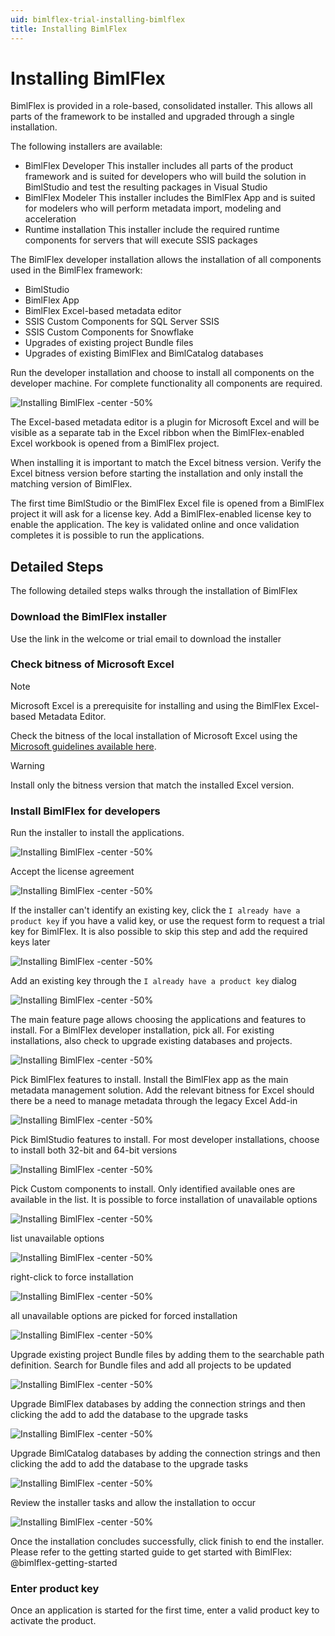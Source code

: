 ```yaml
---
uid: bimlflex-trial-installing-bimlflex
title: Installing BimlFlex
---
```

# Installing BimlFlex

BimlFlex is provided in a role-based, consolidated installer. This allows all parts of the framework to be installed and upgraded through a single installation.

The following installers are available:

* BimlFlex Developer
    This installer includes all parts of the product framework and is suited for developers who will build the solution in BimlStudio and test the resulting packages in Visual Studio
* BimlFlex Modeler
    This installer includes the BimlFlex App and is suited for modelers who will perform metadata import, modeling and acceleration
* Runtime installation
    This installer include the required runtime components for servers that will execute SSIS packages

The BimlFlex developer installation allows the installation of all components used in the BimlFlex framework:

* BimlStudio
* BimlFlex App
* BimlFlex Excel-based metadata editor
* SSIS Custom Components for SQL Server SSIS
* SSIS Custom Components for Snowflake
* Upgrades of existing project Bundle files
* Upgrades of existing BimlFlex and BimlCatalog databases

Run the developer installation and choose to install all components on the developer machine. For complete functionality all components are required.

![Installing BimlFlex -center -50%](../user-guide/images/bimlflex-ss-v5-bimlflex-2019-installer-install.png)

The Excel-based metadata editor is a plugin for Microsoft Excel and will be visible as a separate tab in the Excel ribbon when the BimlFlex-enabled Excel workbook is opened from a BimlFlex project.

When installing it is important to match the Excel bitness version. Verify the Excel bitness version before starting the installation and only install the matching version of BimlFlex.

The first time BimlStudio or the BimlFlex Excel file is opened from a BimlFlex project it will ask for a license key. Add a BimlFlex-enabled license key to enable the application. The key is validated online and once validation completes it is possible to run the applications.

## Detailed Steps

The following detailed steps walks through the installation of BimlFlex

### Download the BimlFlex installer

Use the link in the welcome or trial email to download the installer

### Check bitness of Microsoft Excel

> [!NOTE]
> Microsoft Excel is a prerequisite for installing and using the BimlFlex Excel-based Metadata Editor.

Check the bitness of the local installation of Microsoft Excel using the [Microsoft guidelines available here](https://support.office.com/en-us/article/About-Office-What-version-of-Office-am-I-using-932788B8-A3CE-44BF-BB09-E334518B8B19).

> [!WARNING]
> Install only the bitness version that match the installed Excel version.

### Install BimlFlex for developers

Run the installer to install the applications.

![Installing BimlFlex -center -50%](../user-guide/images/bimlflex-ss-v5-bimlflex-2019-installer-s1.png)

Accept the license agreement

![Installing BimlFlex -center -50%](../user-guide/images/bimlflex-ss-v5-bimlflex-2019-installer-s2.png)

If the installer can't identify an existing key, click the `I already have a product key` if you have a valid key, or use the request form to request a trial key for BimlFlex. It is also possible to skip this step and add the required keys later

![Installing BimlFlex -center -50%](../user-guide/images/bimlflex-ss-v5-bimlflex-2019-installer-s3.png)

Add an existing key through the `I already have a product key` dialog

![Installing BimlFlex -center -50%](../user-guide/images/bimlflex-ss-v5-bimlflex-2019-installer-s4.png)

The main feature page allows choosing the applications and features to install. For a BimlFlex developer installation, pick all. For existing installations, also check to upgrade existing databases and projects.

![Installing BimlFlex -center -50%](../user-guide/images/bimlflex-ss-v5-bimlflex-2019-installer-s5.png)

Pick BimlFlex features to install. Install the BimlFlex app as the main metadata management solution. Add the relevant bitness for Excel should there be a need to manage metadata through the legacy Excel Add-in

![Installing BimlFlex -center -50%](../user-guide/images/bimlflex-ss-v5-bimlflex-2019-installer-s6.png)

Pick BimlStudio features to install. For most developer installations, choose to install both 32-bit and 64-bit versions

![Installing BimlFlex -center -50%](../user-guide/images/bimlflex-ss-v5-bimlflex-2019-installer-s7.png)

Pick Custom components to install. Only identified available ones are available in the list. It is possible to force installation of unavailable options

![Installing BimlFlex -center -50%](../user-guide/images/bimlflex-ss-v5-bimlflex-2019-installer-s8.png)

list unavailable options

![Installing BimlFlex -center -50%](../user-guide/images/bimlflex-ss-v5-bimlflex-2019-installer-s9.png)

right-click to force installation

![Installing BimlFlex -center -50%](../user-guide/images/bimlflex-ss-v5-bimlflex-2019-installer-s10.png)

all unavailable options are picked for forced installation

![Installing BimlFlex -center -50%](../user-guide/images/bimlflex-ss-v5-bimlflex-2019-installer-s11.png)

Upgrade existing project Bundle files by adding them to the searchable path definition. Search for Bundle files and add all projects to be updated

![Installing BimlFlex -center -50%](../user-guide/images/bimlflex-ss-v5-bimlflex-2019-installer-s12.png)

Upgrade BimlFlex databases by adding the connection strings and then clicking the add to add the database to the upgrade tasks

![Installing BimlFlex -center -50%](../user-guide/images/bimlflex-ss-v5-bimlflex-2019-installer-s13.png)

Upgrade BimlCatalog databases by adding the connection strings and then clicking the add to add the database to the upgrade tasks

![Installing BimlFlex -center -50%](../user-guide/images/bimlflex-ss-v5-bimlflex-2019-installer-s14.png)

Review the installer tasks and allow the installation to occur

![Installing BimlFlex -center -50%](../user-guide/images/bimlflex-ss-v5-bimlflex-2019-installer-s15.png)

Once the installation concludes successfully, click finish to end the installer. Please refer to the getting started guide to get started with BimlFlex: @bimlflex-getting-started

### Enter product key

Once an application is started for the first time, enter a valid product key to activate the product.